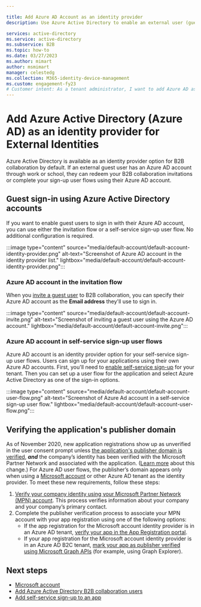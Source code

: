 ```yaml
---

title: Add Azure AD Account as an identity provider
description: Use Azure Active Directory to enable an external user (guest) to sign in to your Azure AD apps with their Azure AD work or school account.

services: active-directory
ms.service: active-directory
ms.subservice: B2B
ms.topic: how-to
ms.date: 03/27/2023
ms.author: mimart
author: msmimart
manager: celestedg
ms.collection: M365-identity-device-management
ms.custom: engagement-fy23
# Customer intent: As a tenant administrator, I want to add Azure AD as an identity provider for external guest users.
---
```


# Add Azure Active Directory (Azure AD) as an identity provider for External Identities

Azure Active Directory is available as an identity provider option for B2B collaboration by default. If an external guest user has an Azure AD account through work or school, they can redeem your B2B collaboration invitations or complete your sign-up user flows using their Azure AD account.

## Guest sign-in using Azure Active Directory accounts

If you want to enable guest users to sign in with their Azure AD account, you can use either the invitation flow or a self-service sign-up user flow. No additional configuration is required.

:::image type="content" source="media/default-account/default-account-identity-provider.png" alt-text="Screenshot of Azure AD account in the identity provider list." lightbox="media/default-account/default-account-identity-provider.png":::

### Azure AD account in the invitation flow

When you [invite a guest user](add-users-administrator.md) to B2B collaboration, you can specify their Azure AD account as the **Email address** they'll use to sign in.

:::image type="content" source="media/default-account/default-account-invite.png" alt-text="Screenshot of inviting a guest user using the Azure AD account." lightbox="media/default-account/default-account-invite.png":::

### Azure AD account in self-service sign-up user flows

Azure AD account is an identity provider option for your self-service sign-up user flows. Users can sign up for your applications using their own Azure AD accounts. First, you'll need to [enable self-service sign-up](self-service-sign-up-user-flow.md) for your tenant. Then you can set up a user flow for the application and select Azure Active Directory as one of the sign-in options.

:::image type="content" source="media/default-account/default-account-user-flow.png" alt-text="Screenshot of Azure Ad account in a self-service sign-up user flow." lightbox="media/default-account/default-account-user-flow.png":::

## Verifying the application's publisher domain
As of November 2020, new application registrations show up as unverified in the user consent prompt unless [the application's publisher domain is verified](../develop/howto-configure-publisher-domain.md), ***and*** the company’s identity has been verified with the Microsoft Partner Network and associated with the application. ([Learn more](../develop/publisher-verification-overview.md) about this change.) For Azure AD user flows, the publisher’s domain appears only when using a [Microsoft account](microsoft-account.md) or other Azure AD tenant as the identity provider. To meet these new requirements, follow these steps:

1. [Verify your company identity using your Microsoft Partner Network (MPN) account](/partner-center/verification-responses). This process verifies information about your company and your company’s primary contact.
1. Complete the publisher verification process to associate your MPN account with your app registration using one of the following options:
   - If the app registration for the Microsoft account identity provider is in an Azure AD tenant, [verify your app in the App Registration portal](../develop/mark-app-as-publisher-verified.md).
   - If your app registration for the Microsoft account identity provider is in an Azure AD B2C tenant, [mark your app as publisher verified using Microsoft Graph APIs](../develop/troubleshoot-publisher-verification.md#making-microsoft-graph-api-calls) (for example, using Graph Explorer).

## Next steps

- [Microsoft account](microsoft-account.md)
- [Add Azure Active Directory B2B collaboration users](add-users-administrator.md)
- [Add self-service sign-up to an app](self-service-sign-up-user-flow.md)
